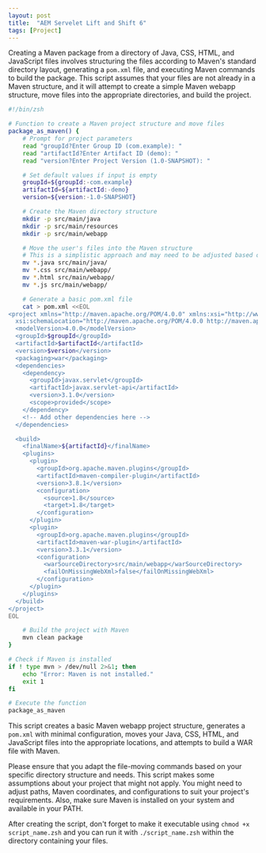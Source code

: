 ```yaml
---
layout: post
title:  "AEM Servelet Lift and Shift 6"
tags: [Project]
---
```


Creating a Maven package from a directory of Java, CSS, HTML, and JavaScript files involves structuring the files according to Maven's standard directory layout, generating a `pom.xml` file, and executing Maven commands to build the package. This script assumes that your files are not already in a Maven structure, and it will attempt to create a simple Maven webapp structure, move files into the appropriate directories, and build the project.

```zsh
#!/bin/zsh

# Function to create a Maven project structure and move files
package_as_maven() {
    # Prompt for project parameters
    read "groupId?Enter Group ID (com.example): "
    read "artifactId?Enter Artifact ID (demo): "
    read "version?Enter Project Version (1.0-SNAPSHOT): "

    # Set default values if input is empty
    groupId=${groupId:-com.example}
    artifactId=${artifactId:-demo}
    version=${version:-1.0-SNAPSHOT}

    # Create the Maven directory structure
    mkdir -p src/main/java
    mkdir -p src/main/resources
    mkdir -p src/main/webapp

    # Move the user's files into the Maven structure
    # This is a simplistic approach and may need to be adjusted based on the actual directory structure and file types
    mv *.java src/main/java/
    mv *.css src/main/webapp/
    mv *.html src/main/webapp/
    mv *.js src/main/webapp/

    # Generate a basic pom.xml file
    cat > pom.xml <<EOL
<project xmlns="http://maven.apache.org/POM/4.0.0" xmlns:xsi="http://www.w3.org/2001/XMLSchema-instance"
  xsi:schemaLocation="http://maven.apache.org/POM/4.0.0 http://maven.apache.org/xsd/maven-4.0.0.xsd">
  <modelVersion>4.0.0</modelVersion>
  <groupId>$groupId</groupId>
  <artifactId>$artifactId</artifactId>
  <version>$version</version>
  <packaging>war</packaging>
  <dependencies>
    <dependency>
      <groupId>javax.servlet</groupId>
      <artifactId>javax.servlet-api</artifactId>
      <version>3.1.0</version>
      <scope>provided</scope>
    </dependency>
    <!-- Add other dependencies here -->
  </dependencies>

  <build>
    <finalName>${artifactId}</finalName>
    <plugins>
      <plugin>
        <groupId>org.apache.maven.plugins</groupId>
        <artifactId>maven-compiler-plugin</artifactId>
        <version>3.8.1</version>
        <configuration>
          <source>1.8</source>
          <target>1.8</target>
        </configuration>
      </plugin>
      <plugin>
        <groupId>org.apache.maven.plugins</groupId>
        <artifactId>maven-war-plugin</artifactId>
        <version>3.3.1</version>
        <configuration>
          <warSourceDirectory>src/main/webapp</warSourceDirectory>
          <failOnMissingWebXml>false</failOnMissingWebXml>
        </configuration>
      </plugin>
    </plugins>
  </build>
</project>
EOL

    # Build the project with Maven
    mvn clean package
}

# Check if Maven is installed
if ! type mvn > /dev/null 2>&1; then
    echo "Error: Maven is not installed."
    exit 1
fi

# Execute the function
package_as_maven
```

This script creates a basic Maven webapp project structure, generates a `pom.xml` with minimal configuration, moves your Java, CSS, HTML, and JavaScript files into the appropriate locations, and attempts to build a WAR file with Maven.

Please ensure that you adapt the file-moving commands based on your specific directory structure and needs. This script makes some assumptions about your project that might not apply. You might need to adjust paths, Maven coordinates, and configurations to suit your project's requirements. Also, make sure Maven is installed on your system and available in your PATH. 

After creating the script, don't forget to make it executable using `chmod +x script_name.zsh` and you can run it with `./script_name.zsh` within the directory containing your files.